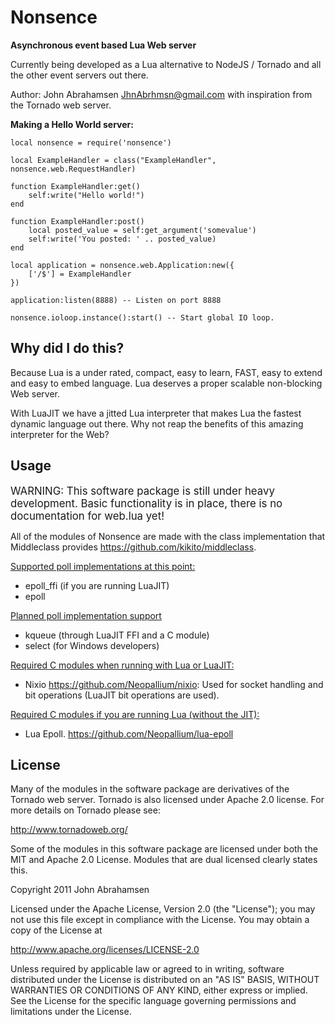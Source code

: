 Nonsence
========

<b>Asynchronous event based Lua Web server</b>

Currently being developed as a Lua alternative to NodeJS / Tornado and all the other event servers out there. 

Author: John Abrahamsen <JhnAbrhmsn@gmail.com> with inspiration from the Tornado web server.

<b>Making a Hello World server:</b>

	local nonsence = require('nonsence')

	local ExampleHandler = class("ExampleHandler", nonsence.web.RequestHandler)

	function ExampleHandler:get()
		self:write("Hello world!")
	end

	function ExampleHandler:post()
		local posted_value = self:get_argument('somevalue')
		self:write('You posted: ' .. posted_value)
	end

	local application = nonsence.web.Application:new({ 
		['/$'] = ExampleHandler
	})

	application:listen(8888) -- Listen on port 8888

	nonsence.ioloop.instance():start() -- Start global IO loop.

Why did I do this?
---
Because Lua is a under rated, compact, easy to learn, FAST, easy to extend and easy to embed language. Lua deserves a proper scalable non-blocking Web server.

With LuaJIT we have a jitted Lua interpreter that makes Lua the fastest dynamic language out there. Why not reap the benefits of this amazing interpreter for the Web?


Usage
-----

<big>WARNING: This software package is still under heavy development. Basic functionality is in place, there is no documentation for web.lua yet!</big>

All of the modules of Nonsence are made with the class implementation that Middleclass provides <https://github.com/kikito/middleclass>. 

<u>Supported poll implementations at this point:</u>

* epoll_ffi (if you are running LuaJIT)
* epoll

<u>Planned poll implementation support</u>

* kqueue (through LuaJIT FFI and a C module)
* select (for Windows developers)

<u>Required C modules when running with Lua or LuaJIT:</u>

* Nixio <https://github.com/Neopallium/nixio>: Used for socket handling and bit operations (LuaJIT bit operations are used).

<u>Required C modules if you are running Lua (without the JIT):</u>

* Lua Epoll. <https://github.com/Neopallium/lua-epoll>

License
-------

Many of the modules in the software package are derivatives of the 
Tornado web server. Tornado is also licensed under Apache 2.0 license.
For more details on Tornado please see:

<http://www.tornadoweb.org/>

Some of the modules in this software package are licensed under
both the MIT and Apache 2.0 License. Modules that are dual licensed 
clearly states this.

Copyright 2011 John Abrahamsen

Licensed under the Apache License, Version 2.0 (the "License");
you may not use this file except in compliance with the License.
You may obtain a copy of the License at

http://www.apache.org/licenses/LICENSE-2.0

Unless required by applicable law or agreed to in writing, software
distributed under the License is distributed on an "AS IS" BASIS,
WITHOUT WARRANTIES OR CONDITIONS OF ANY KIND, either express or implied.
See the License for the specific language governing permissions and
limitations under the License.



